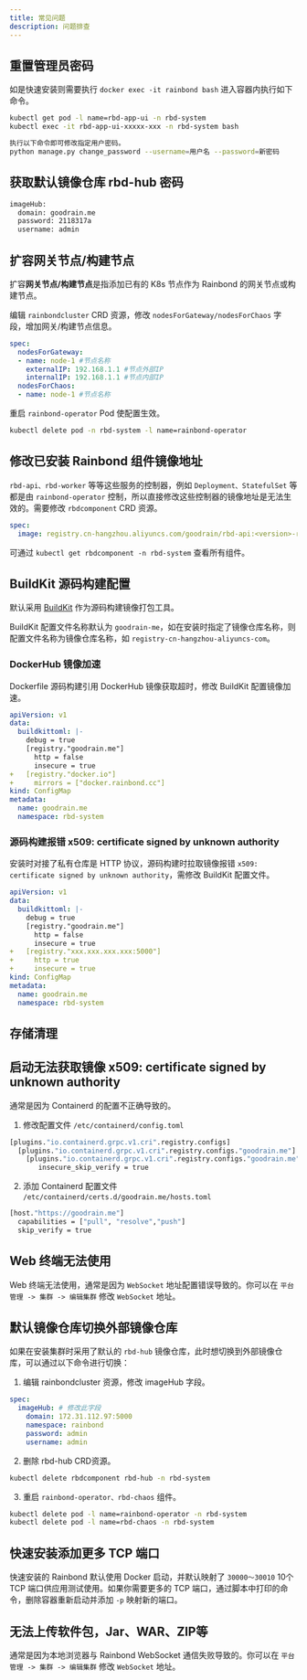 ```yaml
---
title: 常见问题
description: 问题排查
---
```


## 重置管理员密码

如是快速安装则需要执行 `docker exec -it rainbond bash` 进入容器内执行如下命令。

```bash
kubectl get pod -l name=rbd-app-ui -n rbd-system
kubectl exec -it rbd-app-ui-xxxxx-xxx -n rbd-system bash

执行以下命令即可修改指定用户密码。
python manage.py change_password --username=用户名 --password=新密码
```

## 获取默认镜像仓库 rbd-hub 密码

```bash title="kubectl get rainbondcluster -n rbd-system -o yaml|grep -A 3 imageHub"
imageHub:
  domain: goodrain.me
  password: 2118317a
  username: admin
```

## 扩容网关节点/构建节点

扩容**网关节点/构建节点**是指添加已有的 K8s 节点作为 Rainbond 的网关节点或构建节点。

编辑 `rainbondcluster` CRD 资源，修改 `nodesForGateway/nodesForChaos` 字段，增加网关/构建节点信息。

```yaml title="kubectl edit rainbondcluster -n rbd-system"
spec:
  nodesForGateway:
  - name: node-1 #节点名称
    externalIP: 192.168.1.1 #节点外部IP
    internalIP: 192.168.1.1 #节点内部IP
  nodesForChaos:
  - name: node-1 #节点名称
```

重启 `rainbond-operator` Pod 使配置生效。

```bash
kubectl delete pod -n rbd-system -l name=rainbond-operator
```

## 修改已安装 Rainbond 组件镜像地址

`rbd-api、rbd-worker` 等等这些服务的控制器，例如 `Deployment、StatefulSet` 等都是由 `rainbond-operator` 控制，所以直接修改这些控制器的镜像地址是无法生效的。需要修改 `rbdcomponent` CRD 资源。

```yaml title="kubectl edit rbdcomponent -n rbd-system rbd-api"
spec:
  image: registry.cn-hangzhou.aliyuncs.com/goodrain/rbd-api:<version>-release
```

可通过 `kubectl get rbdcomponent -n rbd-system` 查看所有组件。

## BuildKit 源码构建配置

默认采用 [BuildKit](https://github.com/moby/buildkit) 作为源码构建镜像打包工具。

BuildKit 配置文件名称默认为 `goodrain-me`，如在安装时指定了镜像仓库名称，则配置文件名称为镜像仓库名称，如 `registry-cn-hangzhou-aliyuncs-com`。

### DockerHub 镜像加速

Dockerfile 源码构建引用 DockerHub 镜像获取超时，修改 BuildKit 配置镜像加速。

```yaml title="kubectl edit cm goodrain-me -n rbd-system"
apiVersion: v1
data:
  buildkittoml: |-
    debug = true
    [registry."goodrain.me"]
      http = false
      insecure = true
+   [registry."docker.io"]
+     mirrors = ["docker.rainbond.cc"]
kind: ConfigMap
metadata:
  name: goodrain.me
  namespace: rbd-system
```

### 源码构建报错 x509: certificate signed by unknown authority

安装时对接了私有仓库是 HTTP 协议，源码构建时拉取镜像报错 `x509: certificate signed by unknown authority`，需修改 BuildKit 配置文件。

```yaml title="kubectl edit cm goodrain-me -n rbd-system"
apiVersion: v1
data:
  buildkittoml: |-
    debug = true
    [registry."goodrain.me"]
      http = false
      insecure = true
+   [registry."xxx.xxx.xxx.xxx:5000"]
+     http = true
+     insecure = true
kind: ConfigMap
metadata:
  name: goodrain.me
  namespace: rbd-system
```

## 存储清理

## 启动无法获取镜像 x509: certificate signed by unknown authority

通常是因为 Containerd 的配置不正确导致的。
1. 修改配置文件 `/etc/containerd/config.toml`
```bash
[plugins."io.containerd.grpc.v1.cri".registry.configs]
  [plugins."io.containerd.grpc.v1.cri".registry.configs."goodrain.me"]
    [plugins."io.containerd.grpc.v1.cri".registry.configs."goodrain.me".tls]
       insecure_skip_verify = true
```

2. 添加 Containerd 配置文件 `/etc/containerd/certs.d/goodrain.me/hosts.toml`
```bash
[host."https://goodrain.me"]
  capabilities = ["pull", "resolve","push"]
  skip_verify = true
```

## Web 终端无法使用

Web 终端无法使用，通常是因为 `WebSocket` 地址配置错误导致的。你可以在 `平台管理 -> 集群 -> 编辑集群` 修改 `WebSocket` 地址。

## 默认镜像仓库切换外部镜像仓库

如果在安装集群时采用了默认的 `rbd-hub` 镜像仓库，此时想切换到外部镜像仓库，可以通过以下命令进行切换：

1. 编辑 rainbondcluster 资源，修改 imageHub 字段。
```yaml title="kubectl edit rainbondcluster -n rbd-system"
spec:
  imageHub: # 修改此字段
    domain: 172.31.112.97:5000
    namespace: rainbond
    password: admin
    username: admin
```

2. 删除 rbd-hub CRD资源。
```bash
kubectl delete rbdcomponent rbd-hub -n rbd-system 
```

3. 重启 `rainbond-operator、rbd-chaos` 组件。
```bash
kubectl delete pod -l name=rainbond-operator -n rbd-system
kubectl delete pod -l name=rbd-chaos -n rbd-system
```

## 快速安装添加更多 TCP 端口

快速安装的 Rainbond 默认使用 Docker 启动，并默认映射了 `30000～30010` 10个 TCP 端口供应用测试使用。如果你需要更多的 TCP 端口，通过脚本中打印的命令，删除容器重新启动并添加 `-p` 映射新的端口。


## 无法上传软件包，Jar、WAR、ZIP等

通常是因为本地浏览器与 Rainbond WebSocket 通信失败导致的。你可以在 `平台管理 -> 集群 -> 编辑集群` 修改 `WebSocket` 地址。